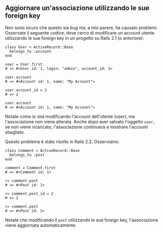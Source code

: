 ## Aggiornare un'associazione utilizzando le sue foreign key

Non sono sicuro che questo sia bug ma, a mio parere, ha causato problemi. Osservate il seguente codice, dove cerco di modificare un account utente utilizzando le sue foreign key in un progetto su Rails 2.1 (o anteriore):

	class User < ActiveRecord::Base
	  belongs_to :account
	end

	user = User.first
	# => #<User id: 1, login: "admin", account_id: 1>

	user.account
	# => #<Account id: 1, name: "My Account">

	user.account_id = 2
	# => 2

	user.account
	# => #<Account id: 1, name: "My Account">

Notate come io stia modificando l'account dell'utente (user), ma l'associazione non viene alterata. Anche dopo aver salvato l'oggetto `user`, se non viene ricaricato, l'associazione continuerà a mostrare l'account sbagliato.

Questo problema è stato risolto in Rails 2.2. Osserviamo:

	class Comment < ActiveRecord::Base
	  belongs_to :post
	end

	comment = Comment.first
	# => #<Comment id: 1>

	>> comment.post
	# => #<Post id: 1>

	>> comment.post_id = 2
	# => 2

	>> comment.post
	# => #<Post id: 2>

Notate che modificando il `post` utilizzando le sue foreign key, l'associazione viene aggiornata automaticamente. 
